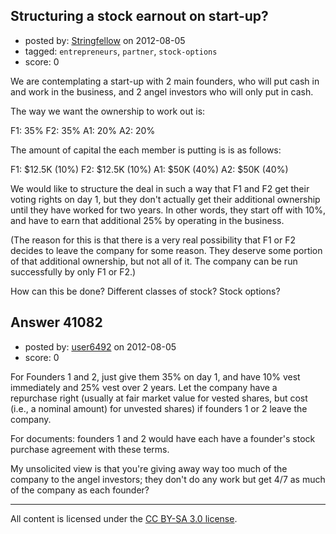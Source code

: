 ## Structuring a stock earnout on start-up?

- posted by: [Stringfellow](https://stackexchange.com/users/-1/15607-stringfellow) on 2012-08-05
- tagged: `entrepreneurs`, `partner`, `stock-options`
- score: 0

We are contemplating a start-up with 2 main founders, who will put cash in and work in the business, and 2 angel investors who will only put in cash.

The way we want the ownership to work out is:

F1: 35%
F2: 35%
A1: 20%
A2: 20%

The amount of capital the each member is putting is is as follows:

F1: $12.5K (10%)
F2: $12.5K (10%)
A1: $50K (40%)
A2: $50K (40%)

We would like to structure the deal in such a way that F1 and F2 get their voting rights on day 1, but they don't actually get their additional ownership until they have worked for two years.  In other words, they start off with 10%, and have to earn that additional 25% by operating in the business.

(The reason for this is that there is a very real possibility that F1 or F2 decides to leave the company for some reason.  They deserve some portion of that additional ownership, but not all of it.  The company can be run successfully by only F1 or F2.)

How can this be done?  Different classes of stock?   Stock options?


## Answer 41082

- posted by: [user6492](https://stackexchange.com/users/-1/6492-user6492) on 2012-08-05
- score: 0

For Founders 1 and 2, just give them 35% on day 1, and have 10% vest immediately and 25% vest over 2 years.  Let the company have a repurchase right (usually at fair market value for vested shares, but cost (i.e., a nominal amount) for unvested shares) if founders 1 or 2 leave the company.

For documents: founders 1 and 2 would have each have a founder's stock purchase agreement with these terms.

My unsolicited view is that you're giving away way too much of the company to the angel investors; they don't do any work but get 4/7 as much of the company as each founder?  



---

All content is licensed under the [CC BY-SA 3.0 license](https://creativecommons.org/licenses/by-sa/3.0/).
